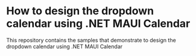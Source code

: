 # How to design the dropdown calendar using .NET MAUI Calendar

This repository contains the samples that demonstrate to design the dropdown calendar using .NET MAUI Calendar

